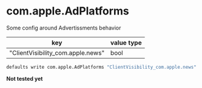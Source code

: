 # com.apple.AdPlatforms

Some config around Advertissments behavior

| key                                     | value type |
|-----------------------------------------|------------|
| "ClientVisibility_com.apple.news"       | bool       |

```bash
defaults write com.apple.AdPlatforms "ClientVisibility_com.apple.news" -bool 0
```

**Not tested yet**